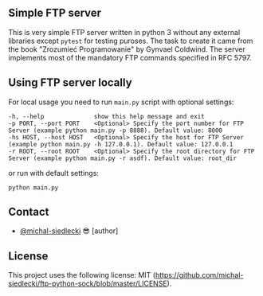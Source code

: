 
## Simple FTP server
This is very simple FTP server written in python 3 without any external libraries except `pytest` for testing puroses.
The task to create it came from the book "Zrozumieć Programowanie" by Gynvael Coldwind. The server implements most of
the mandatory FTP commands specified in RFC 5797. 

## Using FTP server locally
For local usage you need to run `main.py` script with optional settings:
```
-h, --help              show this help message and exit
-p PORT, --port PORT    <Optional> Specify the port number for FTP Server (example python main.py -p 8888). Default value: 8000
-hs HOST, --host HOST   <Optional> Specify the host for FTP Server (example python main.py -h 127.0.0.1). Default value: 127.0.0.1
-r ROOT, --root ROOT    <Optional> Specify the root directory for FTP Server (example python main.py -r asdf). Default value: root_dir
```
or run with default settings:
```
python main.py
```


## Contact

* [@michal-siedlecki](https://github.com/michal-siedlecki) 😎 [author]


## License

This project uses the following license: MIT (<https://github.com/michal-siedlecki/ftp-python-sock/blob/master/LICENSE>).
